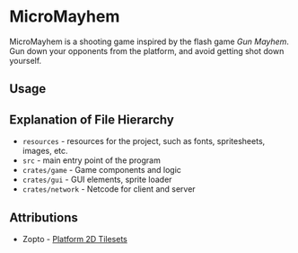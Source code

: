 # MicroMayhem
MicroMayhem is a shooting game inspired by the flash game *Gun Mayhem*.
Gun down your opponents from the platform, and avoid getting shot down yourself.

## Usage

## Explanation of File Hierarchy
- `resources` - resources for the project, such as fonts, spritesheets, images, etc.
- `src` - main entry point of the program
- `crates/game` - Game components and logic
- `crates/gui` - GUI elements, sprite loader
- `crates/network` - Netcode for client and server

## Attributions
- Zopto - [Platform 2D Tilesets](https://opengameart.org/content/platform-2d-tilesets)
